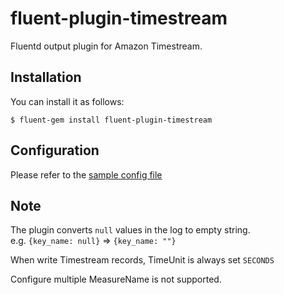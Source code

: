 # fluent-plugin-timestream
Fluentd output plugin for Amazon Timestream.


## Installation
You can install it as follows:

    $ fluent-gem install fluent-plugin-timestream

## Configuration
Please refer to the [sample config file](https://github.com/StudistCorporation/fluent-plugin-timestream/blob/main/fluent.conf.sample)

## Note
The plugin converts `null` values in the log to empty string.  
e.g. `{key_name: null}` => `{key_name: ""}`  
  
When write Timestream records, TimeUnit is always set `SECONDS`  
  
Configure multiple MeasureName is not supported.
